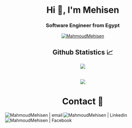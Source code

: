 <h1 align="center">Hi 👋, I'm Mehisen
</a>
<h3 align="center">Software Engineer from Egypt</h3>

<p align="center"> <a href="https://github.com/ryo-ma/github-profile-trophy"><img src="https://github-profile-trophy.vercel.app/?username=MahmoudMehisen&theme=juicyfresh" alt="MahmoudMehisen
" /></a> </p>



  <h2 align="center"> Github Statistics 📈 </h2>
  
  <div align="center"> 
     <a href="">
      <img align="center" src="https://github-readme-stats-sigma-five.vercel.app/api?username=MahmoudMehisen&show_icons=true&hide=stars&include_all_commits=true&count_private=true&theme=dark&line_height=40" />
    </a>
    </div>

  <div align="center">
     </br></br>
    <a href="">
      <img align="center" src="https://github-readme-stats.vercel.app/api/top-langs/?username=MahmoudMehisen&show_icons=true&theme=dark&locale=en&layout=compact"/>
    </a>
</div

<div align="center">
  
<h1 align="center"> Contact 🚀</h2>

[<img align="left" alt="MahmoudMehisen
 | email" src="https://img.icons8.com/fluent/22/000000/gmail.png" />](mailto:mahmoud.mehisen@gmail.com)
[<img align="left" alt="MahmoudMehisen
 | Linkedin" src="https://img.icons8.com/fluent/22/000000/linkedin.png"/>](https://www.linkedin.com/in/mahmoud-mehisen/)
[<img align="left" alt="MahmoudMehisen
 | Facebook"  src="https://img.icons8.com/color/22/000000/facebook-new.png"/>](https://www.facebook.com/M.Boda5/)
  
</div>
